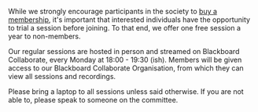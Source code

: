 While we strongly encourage participants in the society to [buy a membership](/join "SU website Join page"), it's important that interested individuals have the opportunity to trial a session before joining. To that end, we offer one free session a year to non-members.

Our regular sessions are hosted in person and streamed on Blackboard Collaborate, every Monday at 18:00 - 19:30 (ish). Members will be given access to our Blackboard Collaborate Organisation, from which they can view all sessions and recordings.

[comment]: <> (For step by step instructions on accessing our sessions and recordings, click [here].)

Please bring a laptop to all sessions unless said otherwise. If you are not able to, please speak to someone on the committee.